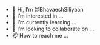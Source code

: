 - 👋 Hi, I’m @BhavaeshSiliyaan
- 👀 I’m interested in ...
- 🌱 I’m currently learning ...
- 💞️ I’m looking to collaborate on ...
- 📫 How to reach me ...

<!---
BhavaeshSiliyaan/BhavaeshSiliyaan is a ✨ special ✨ repository because its `README.md` (this file) appears on your GitHub profile.
You can click the Preview link to take a look at your changes.
--->
